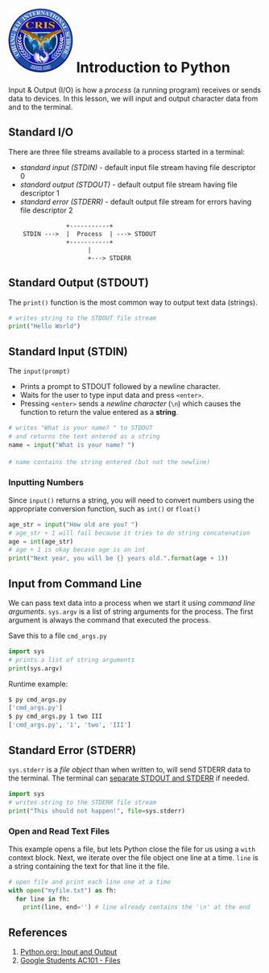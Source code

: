 # ![Chiang Rai International School](../images/logo.png?raw=true) Introduction to Python

Input & Output (I/O) is how a *process* (a running program) receives or sends data to devices.
In this lesson, we will input and output character data from and to the terminal.

## Standard I/O

There are three file streams available to a process started in a terminal:

* *standard input (STDIN)* - default input file stream having file descriptor 0
* *standard output (STDOUT)* - default output file stream having file descriptor 1
* *standard error (STDERR)* - default output file stream for errors having file descriptor 2

```
                +-----------+
    STDIN --->  |  Process  | ---> STDOUT 
                +-----------+
                      |
                      +---> STDERR
```

## Standard Output (STDOUT)

The `print()` function is the most common way to output text data (strings).

```python
# writes string to the STDOUT file stream
print("Hello World")
```

## Standard Input (STDIN)

The `input(prompt)`

* Prints a prompt to STDOUT followed by a newline character.
* Waits for the user to type input data and press `<enter>`.
* Pressing `<enter>` sends a *newline character* (`\n`) which causes
  the function to return the value entered as a **string**.

```python
# writes "What is your name? " to STDOUT
# and returns the text entered as a string
name = input("What is your name? ")

# name contains the string entered (but not the newline)
```

### Inputting Numbers

Since `input()` returns a string, you will need to convert numbers using
the appropriate conversion function, such as `int()` or `float()`

```python
age_str = input("How old are you? ")
# age_str + 1 will fail because it tries to do string concatenation
age = int(age_str)
# age + 1 is okay becase age is an int
print("Next year, you will be {} years old.".format(age + 1))
```

## Input from Command Line

We can pass text data into a process when we start it using *command line arguments*.
`sys.argv` is a list of string arguments for the process. The first argument is always
the command that executed the process.

Save this to a file `cmd_args.py`

```python
import sys
# prints a list of string arguments
print(sys.argv)
```

Runtime example:

```bash
$ py cmd_args.py
['cmd_args.py']
$ py cmd_args.py 1 two III
['cmd_args.py', '1', 'two', 'III']
```

## Standard Error (STDERR)

`sys.stderr` is a *file object* than when written to, will send
STDERR data to the terminal. The terminal can
[separate STDOUT and STDERR](https://tldp.org/HOWTO/Bash-Prog-Intro-HOWTO-3.html)
if needed.

```python
import sys
# writes string to the STDERR file stream
print("This should not happen!", file=sys.stderr)
```

### Open and Read Text Files

This example opens a file, but lets Python close the file for us using a
`with` context block. Next, we iterate over the file object one line at a time.
`line` is a string containing the text for that line it the file.

```python
# open file and print each line one at a time
with open("myfile.txt") as fh:
  for line in fh:
    print(line, end='') # line already contains the '\n' at the end
```

## References

1. [Python.org: Input and Output](https://docs.python.org/3/tutorial/inputoutput.html)
1. [Google Students AC101 - Files](https://www.youtube.com/watch?v=zASE-UA2YKg)
